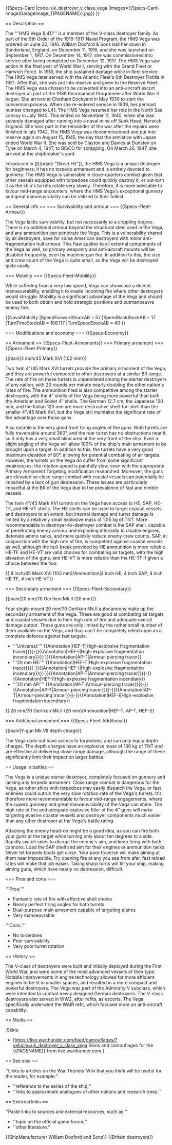 {{Specs-Card
|code=uk_destroyer_v_class_vega
|images={{Specs-Card-Image|GarageImage_{{PAGENAME}}.jpg}}
}}

== Description ==
<!-- ''In the first part of the description, cover the history of the ship's creation and military application. In the second part, tell the reader about using this ship in the game. Add a screenshot: if a beginner player has a hard time remembering vehicles by name, a picture will help them identify the ship in question.'' -->
The '''HMS Vega (L41)''' is a member of the V-class destroyer family. As part of the 9th Order of the 1916–1917 Naval Program, the HMS Vega was ordered on June 30, 1916. William Doxford & Sons laid her down in Sunderland, England, on December 11, 1916, and she was launched on September 1, 1917. On December 14, 1917, she was commissioned into service after being completed on December 12, 1917. The HMS Vega saw action in the final year of World War I, serving with the Grand Fleet or Harwich Force. In 1918, the ship sustained damage while in fleet service. The HMS Vega later served with the Atlantic Fleet's 6th Destroyer Flotilla in 1921. After that, she was put into reserve and given to the Reserve Fleet. The HMS Vega was chosen to be converted into an anti-aircraft escort destroyer as part of the 1939 Rearmament Programme after World War II began. She arrived at Chatham Dockyard in May 1939 to start the conversion process. When she re-entered service in 1939, her pennant number changed to L41. The HMS Vega resumed her role in the North Sea convoy in July 1940. This ended on November 11, 1940, when she was severely damaged after running into a naval mine off Sunk Head, Harwich, England. She took part in the remainder of the war after the repairs were finished in late 1942. The HMS Vega was decommissioned and put into reserve again on August 15, 1945, the day that the armistice with Japan ended World War II. She was sold by Clayton and Davies at Dunston on Tyne on March 4, 1947, to BISCO for scrapping. On March 26, 1947, she arrived at the shipbreaker's yard.

Introduced in [[Update "Direct Hit"]], the HMS Vega is a unique destroyer for beginners; it has no torpedo armament and is entirely devoted to gunnery. The HMS Vega is vulnerable in close-quarters combat given that other vessels equipped with torpedoes could quickly destroy it, or out-turn it as the ship's turrets rotate very slowly. Therefore, it is more advisable to favour mid-range encounters, where the HMS Vega's exceptional gunnery and great manoeuvrability can be utilized to their fullest.

== General info ==
=== Survivability and armour ===
{{Specs-Fleet-Armour}}
<!-- ''Talk about the vehicle's armour. Note the most well-defended and most vulnerable zones, e.g. the ammo magazine. Evaluate the composition of components and assemblies responsible for movement and manoeuvrability. Evaluate the survivability of the primary and secondary armaments separately. Don't forget to mention the size of the crew, which plays an important role in fleet mechanics. Save tips on preserving survivability for the "Usage in battles" section. If necessary, use a graphical template to show the most well-protected or most vulnerable points in the armour.'' -->
The Vega lacks survivability, but not necessarily to a crippling degree. There is no additional armour beyond the structural steel used in the Vega, and any ammunition can penetrate the Vega. This is a vulnerability shared by all destroyers, save for some American destroyers with minor anti-fragmentation hull armour. This flaw applies to all external components of the Vega as well, so primary weaponry and anti-aircraft mounts will be disabled frequently, even by machine gun fire. In addition to this, the size and crew count of the Vega is quite small, so the Vega will be destroyed quite easily.

=== Mobility ===
{{Specs-Fleet-Mobility}}
<!-- ''Write about the ship's mobility. Evaluate its power and manoeuvrability, rudder rerouting speed, stopping speed at full tilt, with its maximum forward and reverse speed.'' -->
While suffering from a very low speed, Vega can showcase a decent manoeuvrability, enabling it to evade incoming fire where other destroyers would struggle. Mobility is a significant advantage of the Vega and should be used to both obtain and hold strategic positions and outmanoeuvre enemy fire.

{{NavalMobility
|SpeedForwardStockAB = 57
|SpeedBackStockAB = 17
|TurnTimeStockAB = 108.117
|TurnSpeedStockAB = 40
}}

=== Modifications and economy ===
{{Specs-Economy}}

== Armament ==
{{Specs-Fleet-Armaments}}
=== Primary armament ===
{{Specs-Fleet-Primary}}
<!-- ''Provide information about the characteristics of the primary armament. Evaluate their efficacy in battle based on their reload speed, ballistics and the capacity of their shells. Add a link to the main article about the weapon: <code><nowiki>{{main|Weapon name (calibre)}}</nowiki></code>. Broadly describe the ammunition available for the primary armament, and provide recommendations on how to use it and which ammunition to choose.'' -->
{{main|4 inch/45 Mark XVI (102 mm)}}

Two twin 4"/45 Mark XVI turrets provide the primary armament of the Vega, and they are powerful compared to other destroyers at a similar BR range. The rate of fire on these turrets is unparalleled among the starter destroyers of any nation, with 20 rounds per minute nearly doubling the other nation's rates of fire. The ammunition fired is also competitive among the starter destroyers, with the 4" shells of the Vega being more powerful than both the American and Soviet 4" shells. The German 12.7 cm, the Japanese 120 mm, and the Italian 120 mm are more destructive shell-for-shell than the smaller 4"/45 Mark XVI, but the Vega still maintains the significant rate of fire advantage over those guns.

Also notable is the very good front firing angles of the guns. Both turrets are fully traversable around 360°, and the rear turret has no obstructions near it, so it only has a very small blind area at the very front of the ship. Even a slight angling of the Vega will allow 100% of the ship's main armament to be brought upon a target. In addition to this, the turrets have a very good maximum elevation of 80°, allowing for potential combating of air targets. However, the turrets on the Vega do suffer from some significant weaknesses; the rotation speed is painfully slow, even with the appropriate Primary Armament Targeting modification researched. Moreover, the guns are elevated so close range combat with coastal vessels can potentially be impaired by a lack of gun depression. These issues are particularly impactful at the BR of the Vega due to the prevalence of fast and nimble vessels.

The twin 4"/45 Mark XVI turrets on the Vega have access to HE, SAP, HE-TF, and HE-VT shells. The HE shells can be used to target coastal vessels and destroyers to an extent, but internal damage and turret damage is limited by a relatively small explosive mass of 1.55 kg of TNT. More recommendable in destroyer-to-destroyer combat is the SAP shell, capable of penetrating enemy armour and exploding internally to disable engines, detonate ammo racks, and more quickly reduce enemy crew counts. SAP, in conjunction with the high rate of fire, is competent against coastal vessels as well, although the hull-break provided by HE ammunition is more reliable. HE-TF and HE-VT are valid choices for combating air targets, with the high elevation of the guns, and HE-VT is more reliable than the HE-TF if given a choice between the two.

{{:4 inch/45 Mark XVI (102 mm)/Ammunition|4 inch HE, 4 inch SAP, 4 inch HE-TF, 4 inch HE-VT}}

=== Secondary armament ===
{{Specs-Fleet-Secondary}}
<!-- ''Some ships are fitted with weapons of various calibres. Secondary armaments are defined as weapons chosen with the control <code>Select secondary weapon</code>. Evaluate the secondary armaments and give advice on how to use them. Describe the ammunition available for the secondary armament. Provide recommendations on how to use them and which ammunition to choose. Remember that any anti-air armament, even heavy calibre weapons, belong in the next section. If there is no secondary armament, remove this section.'' -->
{{main|20 mm/70 Oerlikon Mk.II (20 mm)}}

Four single-mount 20 mm/70 Oerlikon Mk.II autocannons make up the secondary armament of the Vega. These are good at combating air targets and coastal vessels due to their high rate of fire and adequate overall damage output. These guns are only limited by the rather small number of them available on the Vega, and thus can't be completely relied upon as a complete defence against fast targets.

* '''Universal:''' {{Annotation|HEF-T|High-explosive fragmentation tracer}}{{-}}{{Annotation|HEF-I|High-explosive fragmentation incendiary}}{{-}}{{Annotation|AP-T|Armour-piercing tracer}}
* '''20 mm HE:''' {{Annotation|HEF-T|High-explosive fragmentation tracer}}{{-}}{{Annotation|HEF-I|High-explosive fragmentation incendiary}}{{-}}{{Annotation|AP-T|Armour-piercing tracer}}{{-}}{{Annotation|HEF-I|High-explosive fragmentation incendiary}}
* '''20 mm AP:''' {{Annotation|AP-T|Armour-piercing tracer}}{{-}}{{Annotation|AP-T|Armour-piercing tracer}}{{-}}{{Annotation|AP-T|Armour-piercing tracer}}{{-}}{{Annotation|HEF-I|High-explosive fragmentation incendiary}}

{{:20 mm/70 Oerlikon Mk.II (20 mm)/Ammunition|HEF-T, AP-T, HEF-I}}

=== Additional armament ===
{{Specs-Fleet-Additional}}
<!-- ''Describe the available additional armaments of the ship: depth charges, mines, torpedoes. Talk about their positions, available ammunition and launch features such as dead zones of torpedoes. If there is no additional armament, remove this section.'' -->
{{main|Y-gun Mk.VII depth charge}}

The Vega does not have access to torpedoes, and can only equip depth charges. The depth charges have an explosive mass of 130 kg of TNT and are effective at delivering close range damage, although the range of these significantly limit their impact on larger battles.

== Usage in battles ==
<!-- ''Describe the technique of using this ship, the characteristics of her use in a team and tips on strategy. Abstain from writing an entire guide – don't try to provide a single point of view, but give the reader food for thought. Talk about the most dangerous opponents for this vehicle and provide recommendations on fighting them. If necessary, note the specifics of playing with this vehicle in various modes (AB, RB, SB).'' -->
The Vega is a unique starter destroyer, completely focused on gunnery and lacking any torpedo armament. Close range combat is dangerous for the Vega, as other ships with torpedoes may easily dispatch the Vega, or fast enemies could outrun the very slow rotation rate of the Vega's turrets. It's therefore more recommendable to favour mid-range engagements, where the superb gunnery and great manoeuvrability of the Vega can shine. The high rate of fire and adequate explosive filler of the 4" guns will make targeting evasive coastal vessels and destroyer components much easier than any other destroyer at the Vega's battle rating.

Attacking the enemy head-on might be a good idea, as you can fire both your guns at the target while turning only about ten degrees to a side. Rapidly switch sides to disrupt the enemy's aim, and keep firing with both cannons. Load the SAP shell and aim for their engines or ammunition racks. Never let torpedo boats get close. Your poor traverse will make aiming at them near impossible. Try opening fire at any you see from afar, fast reload rates will make that job easier. Taking sharp turns will tilt your ship, making aiming guns, which have nearly no depression, difficult.

=== Pros and cons ===
<!-- ''Summarise and briefly evaluate the vehicle in terms of its characteristics and combat effectiveness. Mark its pros and cons in the bulleted list. Try not to use more than 6 points for each of the characteristics. Avoid using categorical definitions such as "bad", "good" and the like - use substitutions with softer forms such as "inadequate" and "effective".'' -->

'''Pros:'''

* Fantastic rate of fire with effective shell choice
* Nearly perfect firing angles for both turrets
* Dual-purpose main armament capable of targeting planes
* Very manoeuvrable

'''Cons:'''

* No torpedoes
* Poor survivability
* Very poor turret rotation

== History ==
<!-- ''Describe the history of the creation and combat usage of the ship in more detail than in the introduction. If the historical reference turns out to be too long, take it to a separate article, taking a link to the article about the ship and adding a block "/History" (example: <nowiki>https://wiki.warthunder.com/(Ship-name)/History</nowiki>) and add a link to it here using the <code>main</code> template. Be sure to reference text and sources by using <code><nowiki><ref></ref></nowiki></code>, as well as adding them at the end of the article with <code><nowiki><references /></nowiki></code>. This section may also include the ship's dev blog entry (if applicable) and the in-game encyclopedia description (under <code><nowiki>=== In-game description ===</nowiki></code>, also if applicable).'' -->
The V-class of destroyers were built and initially deployed during the First World War, and were some of the most advanced vessels of their type. Notable improvements in engine technology allowed for more efficient engines to be fit in smaller spaces, and resulted in a more compact and powerful destroyers. The Vega was part of the Admiralty V subclass, which were intended to combat newly designed German destroyers. The V-class destroyers also served in WW2, after refits, as escorts. The Vega specifically underwent the WAIR refit, which focused more on anti-aircraft capability.

== Media ==
<!-- ''Excellent additions to the article would be video guides, screenshots from the game, and photos.'' -->

;Skins

* [https://live.warthunder.com/feed/camouflages/?vehicle=uk_destroyer_v_class_vega Skins and camouflages for the {{PAGENAME}} from live.warthunder.com.]

== See also ==
<!-- ''Links to articles on the War Thunder Wiki that you think will be useful for the reader, for example:''
* ''reference to the series of the ship;''
* ''links to approximate analogues of other nations and research trees.'' -->
''Links to articles on the War Thunder Wiki that you think will be useful for the reader, for example:''

* ''reference to the series of the ship;''
* ''links to approximate analogues of other nations and research trees.''

== External links ==
<!-- ''Paste links to sources and external resources, such as:''
* ''topic on the official game forum;''
* ''other literature.'' -->
''Paste links to sources and external resources, such as:''

* ''topic on the official game forum;''
* ''other literature.''

{{ShipManufacturer William Doxford and Sons}}
{{Britain destroyers}}